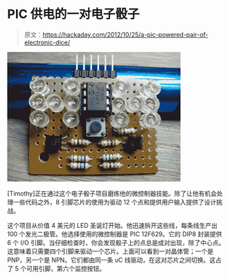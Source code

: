 # PIC 供电的一对电子骰子

> 原文：<https://hackaday.com/2012/10/25/a-pic-powered-pair-of-electronic-dice/>

![](img/ae7be2fe4bcbf2c909e2b0aa659f164b.png "a-pic-powered-pair-of-electronic-dice")

[Timothy]正在通过这个电子骰子项目磨练他的微控制器技能。除了让他有机会处理一些代码之外，8 引脚芯片的使用为驱动 12 个点和提供用户输入提供了设计挑战。

这个项目从价值 4 美元的 LED 圣诞灯开始。他迅速拆开这些线，每条线生产出 100 个发光二极管。他选择使用的微控制器是 PIC 12F629。它的 DIP8 封装提供 6 个 I/O 引脚。当仔细检查时，你会发现骰子上的点总是成对出现，除了中心点。这意味着只需要四个引脚来驱动一个芯片。上面可以看到一对晶体管；一个是 PNP，另一个是 NPN。它们都由同一条 uC 线驱动，在这对芯片之间切换。这占了 5 个可用引脚，第六个监控按钮。
